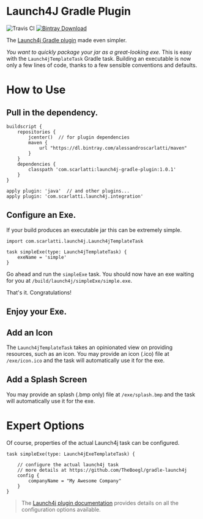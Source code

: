 # Launch4J Gradle Plugin

![Travis CI](https://travis-ci.com/alessandroscarlatti/launch4j-gradle-plugin.svg?branch=master "Travis CI")
[ ![Bintray Download](https://api.bintray.com/packages/alessandroscarlatti/maven/launch4j-gradle-plugin/images/download.svg) ](https://bintray.com/alessandroscarlatti/maven/launch4j-gradle-plugin/_latestVersion "Bintray Download")

The [Launch4j Gradle plugin](https://github.com/TheBoegl/gradle-launch4j) made even simpler.

*You want to quickly package your jar as a great-looking exe.*  This is easy with the `Launch4jTemplateTask` Gradle task.
Building an executable is now only a few lines of code, thanks to a few sensible conventions and defaults.

# How to Use

## Pull in the dependency.
```
buildscript {
    repositories {
        jcenter()  // for plugin dependencies
        maven {
            url "https://dl.bintray.com/alessandroscarlatti/maven"
        }
    }
    dependencies {
        classpath 'com.scarlatti:launch4j-gradle-plugin:1.0.1'
    }
}

apply plugin: 'java'  // and other plugins...
apply plugin: 'com.scarlatti.launch4j.integration'
```

## Configure an Exe.
If your build produces an executable jar this can be extremely simple.
```
import com.scarlatti.launch4j.Launch4jTemplateTask

task simpleExe(type: Launch4jTemplateTask) {
    exeName = 'simple'
}
```
Go ahead and run the `simpleExe` task. You should now have an exe waiting for you at `/build/launch4j/simpleExe/simple.exe`.

That's it.  Congratulations!

## Enjoy your Exe.

## Add an Icon
The `Launch4jTemplateTask` takes an opinionated view on providing resources, such as an icon.  You may provide an icon (.ico) file at `/exe/icon.ico` and the task will automatically use it for the exe.

## Add a Splash Screen
You may provide an splash (.bmp only) file at `/exe/splash.bmp` and the task will automatically use it for the exe.

# Expert Options
Of course, properties of the actual Launch4j task can be configured.
```
task simpleExe(type: Launch4jExeTemplateTask) {

    // configure the actual launch4j task
    // more details at https://github.com/TheBoegl/gradle-launch4j
    config {
        companyName = "My Awesome Company"
    }
}
```

> The [Launch4j plugin documentation](https://github.com/TheBoegl/gradle-launch4j) provides details on all the configuration options available.
